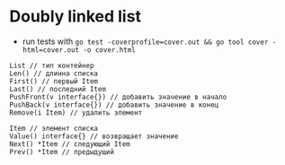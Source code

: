 # Doubly linked list​

- run tests with `go test -coverprofile=cover.out && go tool cover -html=cover.out -o cover.html`

```
List // тип контейнер
Len() // длинна списка
First() // первый Item 
Last() // последний Item 
PushFront(v interface{}) // добавить значение в начало 
PushBack(v interface{}) // добавить значение в конец 
Remove(i Item) // удалить элемент
```

```
​Item // элемент списка 
Value() interface{} // возвращает значение 
Next() *Item // следующий Item 
Prev() *Item // предыдущий
```
